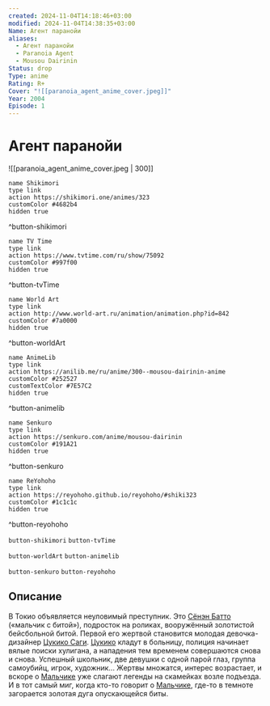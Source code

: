 ```yaml
---
created: 2024-11-04T14:18:46+03:00
modified: 2024-11-04T14:38:35+03:00
Name: Агент паранойи
aliases:
  - Агент паранойи
  - Paranoia Agent
  - Mousou Dairinin
Status: drop
Type: anime
Rating: R+
Cover: "![[paranoia_agent_anime_cover.jpeg]]"
Year: 2004
Episode: 1
---
```


# Агент паранойи

![[paranoia_agent_anime_cover.jpeg | 300]]

```button
name Shikimori
type link
action https://shikimori.one/animes/323
customColor #4682b4
hidden true
```
^button-shikimori

```button
name TV Time
type link
action https://www.tvtime.com/ru/show/75092
customColor #997f00
hidden true
```
^button-tvTime

```button
name World Art
type link
action http://www.world-art.ru/animation/animation.php?id=842
customColor #7a0000
hidden true
```
^button-worldArt

```button
name AnimeLib
type link
action https://anilib.me/ru/anime/300--mousou-dairinin-anime
customColor #252527
customTextColor #7E57C2
hidden true
```
^button-animelib

```button
name Senkuro
type link
action https://senkuro.com/anime/mousou-dairinin
customColor #191A21
hidden true
```
^button-senkuro

```button
name ReYohoho
type link
action https://reyohoho.github.io/reyohoho/#shiki323
customColor #1c1c1c
hidden true
```
^button-reyohoho

`button-shikimori` `button-tvTime`

`button-worldArt` `button-animelib`

`button-senkuro` `button-reyohoho`

## Описание

В Токио объявляется неуловимый преступник. Это [Сёнэн Батто](https://shikimori.one/characters/2156-shounen-bat) («мальчик с битой»), подросток на роликах, вооружённый золотистой бейсбольной битой. Первой его жертвой становится молодая девочка-дизайнер [Цукико Саги](https://shikimori.one/characters/2154-tsukiko-sagi). [Цукико](https://shikimori.one/characters/2154-tsukiko-sagi) кладут в больницу, полиция начинает вялые поиски хулигана, а нападения тем временем совершаются снова и снова. Успешный школьник, две девушки с одной парой глаз, группа самоубийц, игрок, художник... Жертвы множатся, интерес возрастает, и вскоре о [Мальчике](https://shikimori.one/characters/2156-shounen-bat) уже слагают легенды на скамейках возле подъезда. И в тот самый миг, когда кто-то говорит о [Мальчике](https://shikimori.one/characters/2156-shounen-bat), где-то в темноте загорается золотая дуга опускающейся биты.
